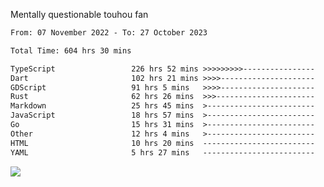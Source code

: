 Mentally questionable touhou fan



<!--START_SECTION:waka-->

```txt
From: 07 November 2022 - To: 27 October 2023

Total Time: 604 hrs 30 mins

TypeScript                 226 hrs 52 mins >>>>>>>>>----------------   37.54 %
Dart                       102 hrs 21 mins >>>>---------------------   16.94 %
GDScript                   91 hrs 5 mins   >>>>---------------------   15.08 %
Rust                       62 hrs 26 mins  >>>----------------------   10.33 %
Markdown                   25 hrs 45 mins  >------------------------   04.26 %
JavaScript                 18 hrs 57 mins  >------------------------   03.14 %
Go                         15 hrs 31 mins  >------------------------   02.57 %
Other                      12 hrs 4 mins   >------------------------   02.00 %
HTML                       10 hrs 20 mins  -------------------------   01.71 %
YAML                       5 hrs 27 mins   -------------------------   00.90 %
```

<!--END_SECTION:waka-->

![](https://cdn.discordapp.com/attachments/825577206696771664/1166420405674856468/win.gif?ex=654a6ca7&is=6537f7a7&hm=84f02d38afcaba0d0e8904ff04caaa8c281686a27d5cdea7403e065ad7b47f78&)
